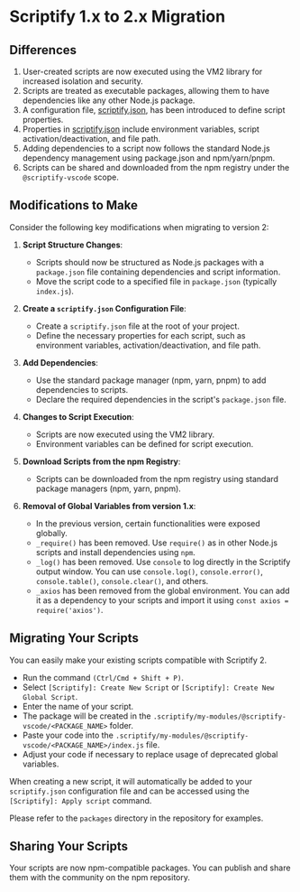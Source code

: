 # Scriptify 1.x to 2.x Migration

## Differences

1. User-created scripts are now executed using the VM2 library for increased isolation and security.
2. Scripts are treated as executable packages, allowing them to have dependencies like any other Node.js package.
3. A configuration file, [scriptify.json]("./scriptify.json.md"), has been introduced to define script properties.
4. Properties in [scriptify.json]("./scriptify.json.md") include environment variables, script activation/deactivation, and file path.
5. Adding dependencies to a script now follows the standard Node.js dependency management using package.json and npm/yarn/pnpm.
6. Scripts can be shared and downloaded from the npm registry under the `@scriptify-vscode` scope.

## Modifications to Make

Consider the following key modifications when migrating to version 2:

1. **Script Structure Changes**:
   - Scripts should now be structured as Node.js packages with a `package.json` file containing dependencies and script information.
   - Move the script code to a specified file in `package.json` (typically `index.js`).

2. **Create a `scriptify.json` Configuration File**:
   - Create a `scriptify.json` file at the root of your project.
   - Define the necessary properties for each script, such as environment variables, activation/deactivation, and file path.

3. **Add Dependencies**:
   - Use the standard package manager (npm, yarn, pnpm) to add dependencies to scripts.
   - Declare the required dependencies in the script's `package.json` file.

4. **Changes to Script Execution**:
   - Scripts are now executed using the VM2 library.
   - Environment variables can be defined for script execution.

5. **Download Scripts from the npm Registry**:
   - Scripts can be downloaded from the npm registry using standard package managers (npm, yarn, pnpm).

6. **Removal of Global Variables from version 1.x**:
   - In the previous version, certain functionalities were exposed globally.
   - `_require()` has been removed. Use `require()` as in other Node.js scripts and install dependencies using `npm`.
   - `_log()` has been removed. Use `console` to log directly in the Scriptify output window. You can use `console.log()`, `console.error()`, `console.table()`, `console.clear()`, and others.
   - `_axios` has been removed from the global environment. You can add it as a dependency to your scripts and import it using `const axios = require('axios')`.

## Migrating Your Scripts

You can easily make your existing scripts compatible with Scriptify 2.

- Run the command `(Ctrl/Cmd + Shift + P)`.
- Select `[Scriptify]: Create New Script` or `[Scriptify]: Create New Global Script`.
- Enter the name of your script.
- The package will be created in the `.scriptify/my-modules/@scriptify-vscode/<PACKAGE_NAME>` folder.
- Paste your code into the `.scriptify/my-modules/@scriptify-vscode/<PACKAGE_NAME>/index.js` file.
- Adjust your code if necessary to replace usage of deprecated global variables.

When creating a new script, it will automatically be added to your `scriptify.json` configuration file and can be accessed using the `[Scriptify]: Apply script` command.

Please refer to the `packages` directory in the repository for examples.

## Sharing Your Scripts

Your scripts are now npm-compatible packages. You can publish and share them with the community on the npm repository.
